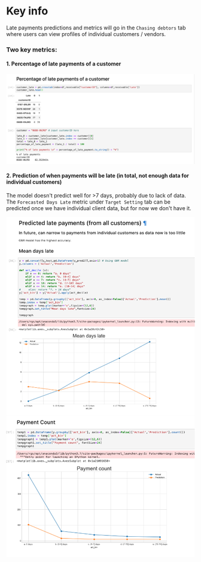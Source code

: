 # Key info

Late payments predictions and metrics will go in the `Chasing debtors` tab where users can view profiles of individual customers / vendors. 

### Two key metrics:
#### 1. Percentage of late payments of a customer
<p align="center">
 <img src="./img/customer_late.png" width="700"/><br>
</p>

#### 2. Prediction of when payments will be late (in total, not enough data for individual customers)
The model doesn't predict well for >7 days, probably due to lack of data.
The `Forecasted Days Late` metric under `Target Setting` tab can be predicted once we have individual client data, but for now we don't have it. 

<p align="center">
 <img src="./img/total_mean.png" width="700"/><br>
 <img src="./img/total_count.png" width="700"/><br>
</p>

